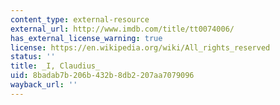 ```yaml
---
content_type: external-resource
external_url: http://www.imdb.com/title/tt0074006/
has_external_license_warning: true
license: https://en.wikipedia.org/wiki/All_rights_reserved
status: ''
title: _I, Claudius_
uid: 8badab7b-206b-432b-8db2-207aa7079096
wayback_url: ''
---
```


